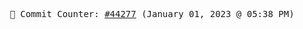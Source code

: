 <p align="center">
    <samp>
        📮 Commit Counter: <a href="https://github.com/Javascript-void0/Javascript-void0/commits/main">#44277</a> (January 01, 2023 @ 05:38 PM)
    </samp>
</p>